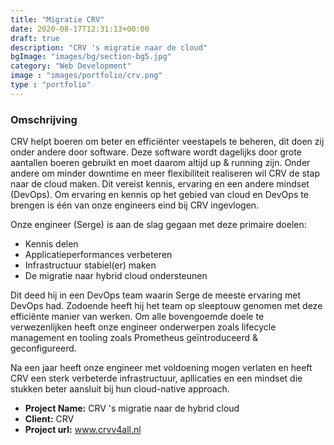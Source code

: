```yaml
---
title: "Migratie CRV"
date: 2020-08-17T12:31:13+00:00
draft: true
description: "CRV 's migratie naar de cloud"
bgImage: "images/bg/section-bg5.jpg"
category: "Web Development"
image : "images/portfolio/crv.png"
type : "portfolio"
---
```


### Omschrijving

CRV helpt boeren om beter en efficiënter veestapels te beheren, dit doen zij onder andere door software. Deze software wordt dagelijks door grote aantallen boeren gebruikt en moet daarom altijd up & running zijn. Onder andere om minder downtime en meer flexibiliteit realiseren wil CRV de stap naar de cloud maken. Dit vereist kennis, ervaring en een andere mindset (DevOps). Om ervaring en kennis op het gebied van cloud en DevOps te brengen is één van onze engineers eind bij CRV ingevlogen. 

Onze engineer (Serge) is aan de slag gegaan met deze primaire doelen:
* Kennis delen
* Applicatieperformances verbeteren
* Infrastructuur stabiel(er) maken
* De migratie naar hybrid cloud ondersteunen

Dit deed hij in een DevOps team waarin Serge de meeste ervaring met DevOps had. Zodoende heeft hij het team op sleeptouw genomen met deze efficiënte manier van werken. Om alle bovengoemde doele te verwezenlijken heeft onze engineer onderwerpen zoals lifecycle management en tooling zoals Prometheus geïntroduceerd & geconfigureerd. 

Na een jaar heeft onze engineer met voldoening mogen verlaten en heeft CRV een sterk verbeterde infrastructuur, apllicaties en een mindset die stukken beter aansluit bij hun cloud-native approach.

- **Project Name:** CRV 's migratie naar de hybrid cloud
- **Client:** CRV
- **Project url:** www.crvv4all.nl